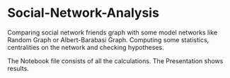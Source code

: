 # Social-Network-Analysis

Comparing social network friends graph with some model networks like  Random Graph or Albert-Barabasi Graph. Сomputing some statistics, centralities on the network and checking hypotheses.

The Notebook file consists of all the calculations.
The Presentation shows results.